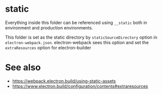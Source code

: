 # static

Everything inside this folder can be referenced using `__static` both in environment and production environments.

This folder is set as the static directory by `staticSourceDirectory` option in `electron-webpack.json`. electron-webpack sees this option and set the `extraResources` option for electron-builder

# See also

- https://webpack.electron.build/using-static-assets
- https://www.electron.build/configuration/contents#extraresources

